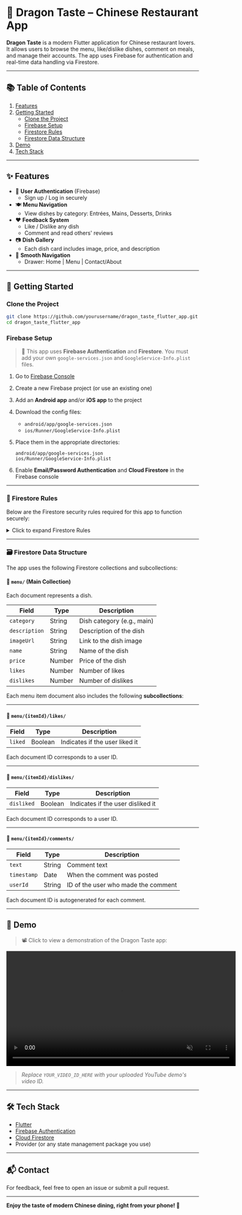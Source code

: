 
# 🐉 Dragon Taste – Chinese Restaurant App

**Dragon Taste** is a modern Flutter application for Chinese restaurant lovers. It allows users to browse the menu, like/dislike dishes, comment on meals, and manage their accounts. The app uses Firebase for authentication and real-time data handling via Firestore.

---

## 📚 Table of Contents

1. [Features](#-features)  
2. [Getting Started](#-getting-started)  
   - [Clone the Project](#clone-the-project)  
   - [Firebase Setup](#firebase-setup)  
   - [Firestore Rules](#-firestore-rules)  
   - [Firestore Data Structure](#-firestore-rules)  
3. [Demo](#-demo)  
4. [Tech Stack](#-tech-stack)  

---

## ✨ Features

- 🔐 **User Authentication** (Firebase)
  - Sign up / Log in securely
- 🍽️ **Menu Navigation**
  - View dishes by category: Entrées, Mains, Desserts, Drinks
- ❤️ **Feedback System**
  - Like / Dislike any dish
  - Comment and read others' reviews
- 📷 **Dish Gallery**
  - Each dish card includes image, price, and description
- 🧭 **Smooth Navigation**
  - Drawer: Home | Menu | Contact/About

---

## 🚀 Getting Started

### Clone the Project

```bash
git clone https://github.com/yourusername/dragon_taste_flutter_app.git
cd dragon_taste_flutter_app
````

### Firebase Setup

> 🔐 This app uses **Firebase Authentication** and **Firestore**. You must add your own `google-services.json` and `GoogleService-Info.plist` files.

1. Go to [Firebase Console](https://console.firebase.google.com/)
2. Create a new Firebase project (or use an existing one)
3. Add an **Android app** and/or **iOS app** to the project
4. Download the config files:

   * `android/app/google-services.json`
   * `ios/Runner/GoogleService-Info.plist`
5. Place them in the appropriate directories:

   ```
   android/app/google-services.json
   ios/Runner/GoogleService-Info.plist

   ```


6. Enable **Email/Password Authentication** and **Cloud Firestore** in the Firebase console

---

### 🔐 Firestore Rules


Below are the Firestore security rules required for this app to function securely:

<details>
<summary>Click to expand Firestore Rules</summary>

```js
rules_version = '2';
service cloud.firestore {
  match /databases/{database}/documents {

    // Menu collection: anyone can read, only authenticated users can write
    match /menu/{document=**} {
      allow read: if true;
      allow write: if request.auth != null;
    }

    // Comments on menu items
    match /menu/{itemId}/comments/{commentId} {
      allow read: if true;
      allow write: if request.auth != null;
    }

    // Likes on menu items
    match /menu/{itemId}/likes/{userId} {
      allow read, write: if request.auth != null;
    }

    // Dislikes on menu items
    match /menu/{itemId}/dislikes/{userId} {
      allow read, write: if request.auth != null;
    }

    // Users collection: only allow access to their own data
    match /users/{userId} {
      allow read, write: if request.auth != null && request.auth.uid == userId;
    }
  }
}
```

</details>

---

### 🗃️ Firestore Data Structure



The app uses the following Firestore collections and subcollections:

#### 🔸 `menu/` (Main Collection)

Each document represents a dish.

| Field         | Type   | Description                  |
| ------------- | ------ | ---------------------------- |
| `category`    | String | Dish category (e.g., main) |
| `description` | String | Description of the dish      |
| `imageUrl`    | String | Link to the dish image       |
| `name`        | String | Name of the dish             |
| `price`       | Number | Price of the dish            |
| `likes`       | Number | Number of likes            |
| `dislikes`       | Number | Number of dislikes            |

Each menu item document also includes the following **subcollections**:

---

#### 📂 `menu/{itemId}/likes/`

| Field   | Type    | Description                    |
| ------- | ------- | ------------------------------ |
| `liked` | Boolean | Indicates if the user liked it |

Each document ID corresponds to a user ID.

---

#### 📂 `menu/{itemId}/dislikes/`

| Field      | Type    | Description                       |
| ---------- | ------- | --------------------------------- |
| `disliked` | Boolean | Indicates if the user disliked it |

Each document ID corresponds to a user ID.

---

#### 📂 `menu/{itemId}/comments/`

| Field       | Type   | Description                         |
| ----------- | ------ | ----------------------------------- |
| `text`      | String | Comment text                        |
| `timestamp` | Date   | When the comment was posted         |
| `userId`    | String | ID of the user who made the comment |

Each document ID is autogenerated for each comment.

---



## 🎥 Demo

> 📽️ Click to view a demonstration of the Dragon Taste app:

<video src="https://github.com/ana3ss7z/dragon_taste_restaurant_flutter_app/raw/main/screenshots/demo.mp4" controls width="600" autoplay loop muted></video>


> *Replace `YOUR_VIDEO_ID_HERE` with your uploaded YouTube demo's video ID.*

---

## 🛠️ Tech Stack

* [Flutter](https://flutter.dev/)
* [Firebase Authentication](https://firebase.google.com/docs/auth)
* [Cloud Firestore](https://firebase.google.com/docs/firestore)
* Provider (or any state management package you use)

---

## 📬 Contact

For feedback, feel free to open an issue or submit a pull request.

---

**Enjoy the taste of modern Chinese dining, right from your phone! 🥢**


